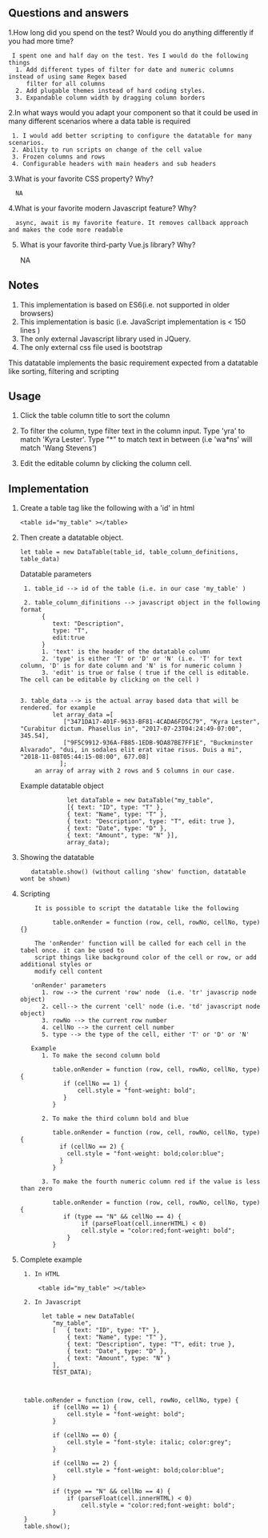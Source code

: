 
Questions and answers
---------------------

1.How long did you spend on the test? Would you do anything differently if you had more time?

     I spent one and half day on the test. Yes I would do the following things
      1. Add different types of filter for date and numeric columns instead of using same Regex based 
         filter for all columns
      2. Add plugable themes instead of hard coding styles.
      3. Expandable column width by dragging column borders
     
2.In what ways would you adapt your component so that it could be used in many different scenarios where a data table is required

     1. I would add better scripting to configure the datatable for many scenarios.
     2. Ability to run scripts on change of the cell value
     3. Frozen columns and rows
     4. Configurable headers with main headers and sub headers
     
3.What is your favorite CSS property? Why?

      NA
      
4.What is your favorite modern Javascript feature? Why?

      async, await is my favorite feature. It removes callback approach and makes the code more readable
      
5. What is your favorite third-party Vue.js library? Why?

     NA
       

Notes
------
1. This implementation is based on ES6(i.e. not supported in older browsers)
2. This implementation is basic (i.e. JavaScript implementation is < 150 lines )
3. The only external Javascript library used in JQuery.
4. The only external css file used is bootstrap


This datatable implements the basic requirement expected from a datatable like 
sorting, filtering and scripting

Usage
-----

1. Click the table column title to sort the column 

2. To filter the column, type filter text in the column input. Type 'yra' to match 'Kyra Lester'.
   Type "\*"  to match text in between (i.e 'wa\*ns' will match 'Wang Stevens')
   
3. Edit the editable column by clicking the column cell. 
   
Implementation
--------------

1. Create a table tag like the following with a 'id' in html

       <table id="my_table" ></table>

2. Then create a datatable object.
      
       let table = new DataTable(table_id, table_column_definitions, table_data)

    Datatable parameters

        1. table_id --> id of the table (i.e. in our case 'my_table' )
  
        2. table_column_difinitions --> javascript object in the following format
             {
                text: "Description",
                type: "T",
                edit:true
             }
             1. 'text' is the header of the datatable column 
             2. 'type' is either 'T' or 'D' or 'N' (i.e. 'T' for text column, 'D' is for date column and 'N' is for numeric column )
             3. 'edit' is true or false ( true if the cell is editable. The cell can be editable by clicking on the cell )


       3. table_data --> is the actual array based data that will be rendered. for example  
                let array_data =[
                   ["3471DA17-401F-9633-BF81-4CADA6FD5C79", "Kyra Lester", "Curabitur dictum. Phasellus in", "2017-07-23T04:24:49-07:00", 345.54],
                   ["9F5C9912-936A-FB85-1EDB-9DA87BE7FF1E", "Buckminster Alvarado", "dui, in sodales elit erat vitae risus. Duis a mi", "2018-11-08T05:44:15-08:00", 677.08]
                  ];
           an array of array with 2 rows and 5 columns in our case.

     Example datatable object

                    let dataTable = new DataTable("my_table",
                    [{ text: "ID", type: "T" },
                    { text: "Name", type: "T" },
                    { text: "Description", type: "T", edit: true },
                    { text: "Date", type: "D" },
                    { text: "Amount", type: "N" }],
                    array_data);

3. Showing the datatable 

          datatable.show() (without calling 'show' function, datatable wont be shown)
4. Scripting

           It is possible to script the datatable like the following

                table.onRender = function (row, cell, rowNo, cellNo, type){}

           The 'onRender' function will be called for each cell in the tabel once. it can be used to 
           script things like background color of the cell or row, or add additional styles or 
           modify cell content 

          'onRender' parameters
             1. row --> the current 'row' node  (i.e. 'tr' javascrip node object)
             2. cell--> the current 'cell' node (i.e. 'td' javascript node object)
             3. rowNo --> the current row number
             4. cellNo --> the current cell number
             5. type --> the type of the cell, either 'T' or 'D' or 'N'

          Example
             1. To make the second column bold

                table.onRender = function (row, cell, rowNo, cellNo, type) {
                   if (cellNo == 1) {
                       cell.style = "font-weight: bold";
                   }
                }

             2. To make the third column bold and blue

                table.onRender = function (row, cell, rowNo, cellNo, type) {
                  if (cellNo == 2) {
                    cell.style = "font-weight: bold;color:blue";
                  }
                }

             3. To make the fourth numeric column red if the value is less than zero

                table.onRender = function (row, cell, rowNo, cellNo, type) {
                   if (type == "N" && cellNo == 4) {
                        if (parseFloat(cell.innerHTML) < 0)
                        cell.style = "color:red;font-weight: bold";
                    }
                }
                


5. Complete example
  
        1. In HTML

            <table id="my_table" ></table>

        2. In Javascript

             let table = new DataTable(
                "my_table",
                [   { text: "ID", type: "T" },
                    { text: "Name", type: "T" },
                    { text: "Description", type: "T", edit: true },
                    { text: "Date", type: "D" },
                    { text: "Amount", type: "N" }
                ],
                TEST_DATA);



        table.onRender = function (row, cell, rowNo, cellNo, type) {
                if (cellNo == 1) {
                    cell.style = "font-weight: bold";
                }

                if (cellNo == 0) {
                    cell.style = "font-style: italic; color:grey";
                }

                if (cellNo == 2) {
                    cell.style = "font-weight: bold;color:blue";
                }

                if (type == "N" && cellNo == 4) {
                    if (parseFloat(cell.innerHTML) < 0)
                        cell.style = "color:red;font-weight: bold";
                }
        }
        table.show();

